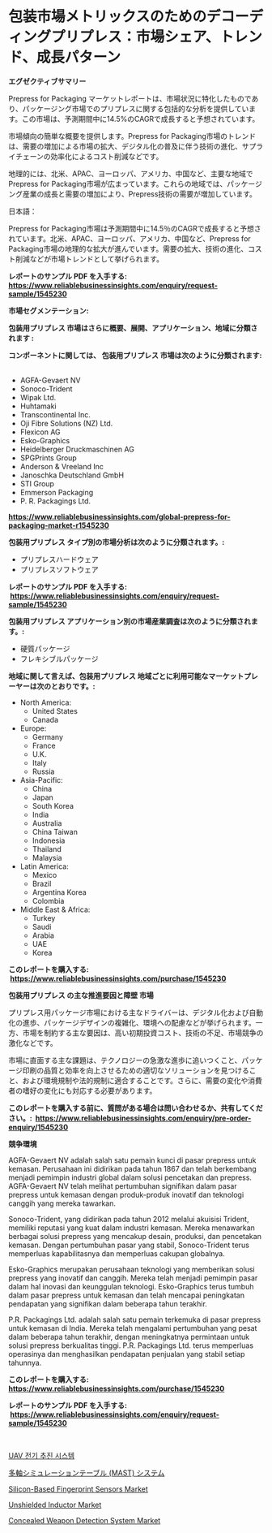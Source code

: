 <p><h1>包装市場メトリックスのためのデコーディングプリプレス：市場シェア、トレンド、成長パターン</h1></p><p><strong>エグゼクティブサマリー</strong></p>
<p><p>Prepress for Packaging マーケットレポートは、市場状況に特化したものであり、パッケージング市場でのプリプレスに関する包括的な分析を提供しています。この市場は、予測期間中に14.5%のCAGRで成長すると予想されています。</p><p>市場傾向の簡単な概要を提供します。Prepress for Packaging市場のトレンドは、需要の増加による市場の拡大、デジタル化の普及に伴う技術の進化、サプライチェーンの効率化によるコスト削減などです。</p><p>地理的には、北米、APAC、ヨーロッパ、アメリカ、中国など、主要な地域でPrepress for Packaging市場が広まっています。これらの地域では、パッケージング産業の成長と需要の増加により、Prepress技術の需要が増加しています。</p><p>日本語：</p><p>Prepress for Packaging市場は予測期間中に14.5％のCAGRで成長すると予想されています。北米、APAC、ヨーロッパ、アメリカ、中国など、Prepress for Packaging市場の地理的な拡大が進んでいます。需要の拡大、技術の進化、コスト削減などが市場トレンドとして挙げられます。</p></p>
<p><strong>レポートのサンプル PDF を入手する: <a href="https://www.reliablebusinessinsights.com/enquiry/request-sample/1545230">https://www.reliablebusinessinsights.com/enquiry/request-sample/1545230</a></strong></p>
<p><strong>市場セグメンテーション:</strong></p>
<p><strong> 包装用プリプレス 市場はさらに概要、展開、アプリケーション、地域に分類されます :</strong></p>
<p><strong>コンポーネントに関しては、 包装用プリプレス 市場は次のように分類されます: &nbsp;</strong></p>
<p><ul><li>AGFA-Gevaert NV</li><li>Sonoco-Trident</li><li>Wipak Ltd.</li><li>Huhtamaki</li><li>Transcontinental Inc.</li><li>Oji Fibre Solutions (NZ) Ltd.</li><li>Flexicon AG</li><li>Esko-Graphics</li><li>Heidelberger Druckmaschinen AG</li><li>SPGPrints Group</li><li>Anderson & Vreeland Inc</li><li>Janoschka Deutschland GmbH</li><li>STI Group</li><li>Emmerson Packaging</li><li>P. R. Packagings Ltd.</li></ul></p>
<p><strong><a href="https://www.reliablebusinessinsights.com/global-prepress-for-packaging-market-r1545230">https://www.reliablebusinessinsights.com/global-prepress-for-packaging-market-r1545230</a></strong></p>
<p><strong> 包装用プリプレス タイプ別の市場分析は次のように分類されます。:</strong></p>
<p><ul><li>プリプレスハードウェア</li><li>プリプレスソフトウェア</li></ul></p>
<p><strong>レポートのサンプル PDF を入手する: &nbsp;<a href="https://www.reliablebusinessinsights.com/enquiry/request-sample/1545230">https://www.reliablebusinessinsights.com/enquiry/request-sample/1545230</a></strong></p>
<p><strong> 包装用プリプレス アプリケーション別の市場産業調査は次のように分類されます。:</strong></p>
<p><ul><li>硬質パッケージ</li><li>フレキシブルパッケージ</li></ul></p>
<p><strong>地域に関して言えば、包装用プリプレス 地域ごとに利用可能なマーケットプレーヤーは次のとおりです。:</strong></p>
<p><ul>
    <li>
        North America:
        <ul>
            <li>United States</li>
            <li>Canada</li>
        </ul>
    </li>
    <li>
        Europe:
        <ul>
            <li>Germany</li>
            <li>France</li>
            <li>U.K.</li>
            <li>Italy</li>
            <li>Russia</li>
        </ul>
    </li>
    <li>
        Asia-Pacific:
        <ul>
            <li>China</li>
            <li>Japan</li>
            <li>South Korea</li>
            <li>India</li>
            <li>Australia</li>
            <li>China Taiwan</li>
            <li>Indonesia</li>
            <li>Thailand</li>
            <li>Malaysia</li>
        </ul>
    </li>
    <li>
        Latin America:
        <ul>
            <li>Mexico</li>
            <li>Brazil</li>
            <li>Argentina Korea</li>
            <li>Colombia</li>
        </ul>
    </li>
    <li>
        Middle East & Africa:
        <ul>
            <li>Turkey</li>
            <li>Saudi</li>
            <li>Arabia</li>
            <li>UAE</li>
            <li>Korea</li>
        </ul>
    </li>
    </ul></p>
<p><strong>このレポートを購入する: &nbsp;<a href="https://www.reliablebusinessinsights.com/purchase/1545230">https://www.reliablebusinessinsights.com/purchase/1545230</a></strong></p>
<p><strong>包装用プリプレス の主な推進要因と障壁 市場</strong></p>
<p><p>プリプレス用パッケージ市場における主なドライバーは、デジタル化および自動化の進歩、パッケージデザインの複雑化、環境への配慮などが挙げられます。一方、市場を制約する主な要因は、高い初期投資コスト、技術の不足、市場競争の激化などです。</p><p>市場に直面する主な課題は、テクノロジーの急激な進歩に追いつくこと、パッケージ印刷の品質と効率を向上させるための適切なソリューションを見つけること、および環境規制や法的規制に適合することです。さらに、需要の変化や消費者の嗜好の変化にも対応する必要があります。</p></p>
<p><strong>このレポートを購入する前に、質問がある場合は問い合わせるか、共有してください。:&nbsp; <a href="https://www.reliablebusinessinsights.com/enquiry/pre-order-enquiry/1545230">https://www.reliablebusinessinsights.com/enquiry/pre-order-enquiry/1545230</a></strong></p>
<p><strong>競争環境</strong></p>
<p><p>AGFA-Gevaert NV adalah salah satu pemain kunci di pasar prepress untuk kemasan. Perusahaan ini didirikan pada tahun 1867 dan telah berkembang menjadi pemimpin industri global dalam solusi pencetakan dan prepress. AGFA-Gevaert NV telah melihat pertumbuhan signifikan dalam pasar prepress untuk kemasan dengan produk-produk inovatif dan teknologi canggih yang mereka tawarkan.</p><p>Sonoco-Trident, yang didirikan pada tahun 2012 melalui akuisisi Trident, memiliki reputasi yang kuat dalam industri kemasan. Mereka menawarkan berbagai solusi prepress yang mencakup desain, produksi, dan pencetakan kemasan. Dengan pertumbuhan pasar yang stabil, Sonoco-Trident terus memperluas kapabilitasnya dan memperluas cakupan globalnya.</p><p>Esko-Graphics merupakan perusahaan teknologi yang memberikan solusi prepress yang inovatif dan canggih. Mereka telah menjadi pemimpin pasar dalam hal inovasi dan keunggulan teknologi. Esko-Graphics terus tumbuh dalam pasar prepress untuk kemasan dan telah mencapai peningkatan pendapatan yang signifikan dalam beberapa tahun terakhir.</p><p>P.R. Packagings Ltd. adalah salah satu pemain terkemuka di pasar prepress untuk kemasan di India. Mereka telah mengalami pertumbuhan yang pesat dalam beberapa tahun terakhir, dengan meningkatnya permintaan untuk solusi prepress berkualitas tinggi. P.R. Packagings Ltd. terus memperluas operasinya dan menghasilkan pendapatan penjualan yang stabil setiap tahunnya.</p></p>
<p><strong>このレポートを購入する: &nbsp; <a href="https://www.reliablebusinessinsights.com/purchase/1545230">https://www.reliablebusinessinsights.com/purchase/1545230</a></strong></p>
<p><strong>レポートのサンプル PDF を入手する: &nbsp;<a href="https://www.reliablebusinessinsights.com/enquiry/request-sample/1545230">https://www.reliablebusinessinsights.com/enquiry/request-sample/1545230</a></strong><strong></strong></p>
<p>&nbsp;</p>
<p><p><a href="https://github.com/mofijurk071/Market-Research-Report-List-1/blob/main/421141183305.md">UAV 전기 추진 시스템</a></p><p><a href="https://github.com/luffiazaza/Market-Research-Report-List-1/blob/main/682276991794.md">多軸シミュレーションテーブル (MAST) システム</a></p><p><a href="https://github.com/IzaiahBartell/Market-Research-Report-List-1/blob/main/silicon-based-fingerprint-sensors-market.md">Silicon-Based Fingerprint Sensors Market</a></p><p><a href="https://issuu.com/reportprime-2/docs/unshielded-inductor-market-size-2030.pptx">Unshielded Inductor Market</a></p><p><a href="https://github.com/ruddyyedelwadw/Market-Research-Report-List-2/blob/main/concealed-weapon-detection-system-market.md">Concealed Weapon Detection System Market</a></p></p>